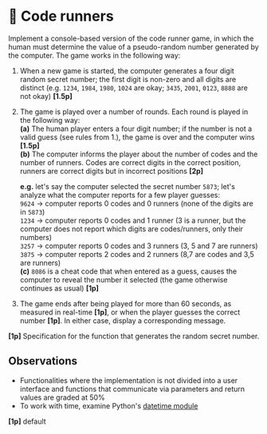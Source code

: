 # 🎲 Code runners
Implement a console-based version of the code runner game, in which the human must determine the value of a pseudo-random number generated by the computer. The game works in the following way:
1. When a new game is started, the computer generates a four digit random secret number; the first digit is non-zero and all digits are distinct (e.g. `1234`, `1984`, `1980`, `1024` are okay; `3435`, `2001`, `0123`, `8888` are not okay) **[1.5p]**
2. The game is played over a number of rounds. Each round is played in the following way:\
  **(a)** The human player enters a four digit number; if the number is not a valid guess (see rules from 1.), the game is over and the computer wins **[1.5p]**\
  **(b)** The computer informs the player about the number of codes and the number of runners. Codes are correct digits in the correct position, runners are correct digits but in incorrect positions **[2p]**
		
    **e.g.** let's say the computer selected the secret number `5873`; let's analyze what the computer reports for a few player guesses:\
  `9624` -> computer reports 0 codes and 0 runners (none of the digits are in `5873`)\
  `1234` -> computer reports 0 codes and 1 runner (3 is a runner, but the computer does not report which digits are codes/runners, only their numbers)\
  `3257` -> computer reports 0 codes and 3 runners (3, 5 and 7 are runners)\
  `3875` -> computer reports 2 codes and 2 runners (8,7 are codes and 3,5 are runners)\
  **(c)** `8086` is a cheat code that when entered as a guess, causes the computer to reveal the number it selected (the game otherwise continues as usual) **[1p]**
3. The game ends after being played for more than 60 seconds, as measured in real-time **[1p]**, or when the player guesses the correct number **[1p]**. In either case, display a corresponding message.

**[1p]** Specification for the function that generates the random secret number.

## Observations
- Functionalities where the implementation is not divided into a user interface and functions that communicate via parameters and return values are graded at 50%
- To work with time, examine Python's [datetime module](https://docs.python.org/3/library/datetime.html)

**[1p]** default 

